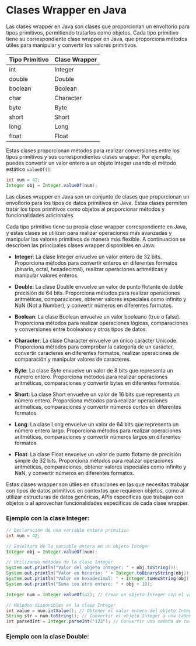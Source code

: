 # Clases Wrapper en Java

Las clases wrapper en Java son clases que proporcionan un envoltorio para tipos primitivos, permitiendo tratarlos como objetos. Cada tipo primitivo tiene su correspondiente clase wrapper en Java, que proporciona métodos útiles para manipular y convertir los valores primitivos.

| Tipo Primitivo | Clase Wrapper |
| ------------- | ------------- |
| int           | Integer       |
| double        | Double        |
| boolean       | Boolean       |
| char          | Character     |
| byte          | Byte          |
| short         | Short         |
| long          | Long          |
| float         | Float         |

Estas clases proporcionan métodos para realizar conversiones entre los tipos primitivos y sus correspondientes clases wrapper. Por ejemplo, puedes convertir un valor entero a un objeto Integer usando el método estático `valueOf()`:

```java
int num = 42;
Integer obj = Integer.valueOf(num);
```

Las clases wrapper en Java son un conjunto de clases que proporcionan un envoltorio para los tipos de datos primitivos en Java. Estas clases permiten tratar los tipos primitivos como objetos al proporcionar métodos y funcionalidades adicionales.

Cada tipo primitivo tiene su propia clase wrapper correspondiente en Java, y estas clases se utilizan para realizar operaciones más avanzadas y manipular los valores primitivos de manera más flexible. A continuación se describen las principales clases wrapper disponibles en Java:

- **Integer**: La clase Integer envuelve un valor entero de 32 bits. Proporciona métodos para convertir enteros en diferentes formatos (binario, octal, hexadecimal), realizar operaciones aritméticas y manipular valores enteros.

- **Double**: La clase Double envuelve un valor de punto flotante de doble precisión de 64 bits. Proporciona métodos para realizar operaciones aritméticas, comparaciones, obtener valores especiales como infinito y NaN (Not a Number), y convertir números en diferentes formatos.

- **Boolean**: La clase Boolean envuelve un valor booleano (true o false). Proporciona métodos para realizar operaciones lógicas, comparaciones y conversiones entre booleanos y otros tipos de datos.

- **Character**: La clase Character envuelve un único carácter Unicode. Proporciona métodos para comprobar la categoría de un carácter, convertir caracteres en diferentes formatos, realizar operaciones de comparación y manipular valores de caracteres.

- **Byte**: La clase Byte envuelve un valor de 8 bits que representa un número entero. Proporciona métodos para realizar operaciones aritméticas, comparaciones y convertir bytes en diferentes formatos.

- **Short**: La clase Short envuelve un valor de 16 bits que representa un número entero. Proporciona métodos para realizar operaciones aritméticas, comparaciones y convertir números cortos en diferentes formatos.

- **Long**: La clase Long envuelve un valor de 64 bits que representa un número entero largo. Proporciona métodos para realizar operaciones aritméticas, comparaciones y convertir números largos en diferentes formatos.

- **Float**: La clase Float envuelve un valor de punto flotante de precisión simple de 32 bits. Proporciona métodos para realizar operaciones aritméticas, comparaciones, obtener valores especiales como infinito y NaN, y convertir números en diferentes formatos.

Estas clases wrapper son útiles en situaciones en las que necesitas trabajar con tipos de datos primitivos en contextos que requieren objetos, como al utilizar estructuras de datos genéricas, APIs específicas que trabajan con objetos o al aprovechar funcionalidades específicas de cada clase wrapper.


### Ejemplo con la clase Integer:
```java
// Declaración de una variable entera primitiva
int num = 42;

// Envoltura de la variable entera en un objeto Integer
Integer obj = Integer.valueOf(num);

// Utilizando métodos de la clase Integer
System.out.println("Valor del objeto Integer: " + obj.toString());
System.out.println("Valor en binario: " + Integer.toBinaryString(obj));
System.out.println("Valor en hexadecimal: " + Integer.toHexString(obj));
System.out.println("Suma con otro entero: " + obj + 10);

```
```java
Integer num = Integer.valueOf(42); // Crear un objeto Integer con el valor 42   forma explicita

// Métodos disponibles en la clase Integer
int value = num.intValue(); // Obtener el valor entero del objeto Integer
String str = num.toString(); // Convertir el objeto Integer a una cadena de texto
int parsedInt = Integer.parseInt("123"); // Convertir una cadena de texto a un valor entero

```
### Ejemplo con la clase Double:



